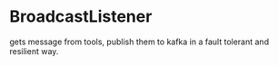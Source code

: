 # BroadcastListener
gets message from tools, publish them to kafka in a fault tolerant and resilient way.
